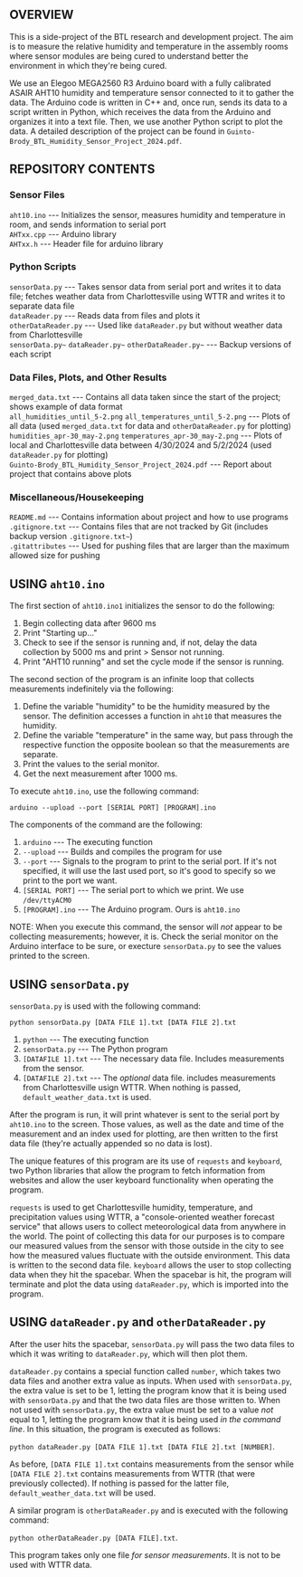 ## OVERVIEW
This is a side-project of the BTL research and development project. The aim is to measure the relative humidity and temperature in the assembly rooms where sensor modules are being cured to understand better the environment in which they're being cured.

We use an Elegoo MEGA2560 R3 Arduino board with a fully calibrated ASAIR AHT10 humidity and temperature sensor connected to it to gather the data. The Arduino code is written in C++ and, once run, sends its data to a script written in Python, which receives the data from the Arduino and organizes it into a text file. Then, we use another Python script to plot the data. A detailed description of the project can be found in `Guinto-Brody_BTL_Humidity_Sensor_Project_2024.pdf`.


## REPOSITORY CONTENTS
### Sensor Files
`aht10.ino` --- Initializes the sensor, measures humidity and temperature in room, and sends information to serial port  
`AHTxx.cpp` --- Arduino library  
`AHTxx.h`   --- Header file for arduino library

### Python Scripts
`sensorData.py` --- Takes sensor data from serial port and writes it to data file; fetches weather data from Charlottesville using WTTR and writes it to separate data file  
`dataReader.py` --- Reads data from files and plots it  
`otherDataReader.py` --- Used like `dataReader.py` but without weather data from Charlottesville  
`sensorData.py~` `dataReader.py~` `otherDataReader.py~` --- Backup versions of each script

### Data Files, Plots, and Other Results
`merged_data.txt` --- Contains all data taken since the start of the project; shows example of data format  
`all_humidities_until_5-2.png` `all_temperatures_until_5-2.png` --- Plots of all data (used `merged_data.txt` for data and `otherDataReader.py` for plotting)  
`humidities_apr-30_may-2.png` `temperatures_apr-30_may-2.png` --- Plots of local and Charlottesville data between 4/30/2024 and 5/2/2024 (used `dataReader.py` for plotting)  
`Guinto-Brody_BTL_Humidity_Sensor_Project_2024.pdf` --- Report about project that contains above plots

### Miscellaneous/Housekeeping
`README.md` --- Contains information about project and how to use programs  
`.gitignore.txt` --- Contains files that are not tracked by Git (includes backup version `.gitignore.txt~`)  
`.gitattributes` --- Used for pushing files that are larger than the maximum allowed size for pushing


## USING `aht10.ino`
The first section of `aht10.ino1` initializes the sensor to do the following:
1. Begin collecting data after 9600 ms
2. Print "Starting up..."
3. Check to see if the sensor is running and, if not, delay the data collection by 5000 ms and print > Sensor not running.
4. Print "AHT10 running" and set the cycle mode if the sensor is running.  

The second section of the program is an infinite loop that collects measurements indefinitely via the following:
1. Define the variable "humidity" to be the humidity measured by the sensor. The definition accesses a function in `aht10` that measures the humidity. 
2. Define the variable "temperature" in the same way, but pass through the respective function the opposite boolean so that the measurements are separate.
3. Print the values to the serial monitor.
4. Get the next measurement after 1000 ms.

To execute `aht10.ino`, use the following command: 

`arduino --upload --port [SERIAL PORT] [PROGRAM].ino`

The components of the command are the following:
1. `arduino` --- The executing function
2. `--upload` --- Builds and compiles the program for use
3. `--port` --- Signals to the program to print to the serial port. If it's not specified, it will use the last used port, so it's good to specify so we print to the port we want.
4. `[SERIAL PORT]` --- The serial port to which we print. We use `/dev/ttyACM0`
5. `[PROGRAM].ino` --- The Arduino program. Ours is `aht10.ino`

NOTE: When you execute this command, the sensor will *not* appear to be collecting measurements; however, it is. Check the serial monitor on the Arduino interface to be sure, or execture `sensorData.py` to see the values printed to the screen.


## USING `sensorData.py`
`sensorData.py` is used with the following command:

`python sensorData.py [DATA FILE 1].txt [DATA FILE 2].txt`
1. `python` --- The executing function
2. `sensorData.py` --- The Python program
3. `[DATAFILE 1].txt` --- The necessary data file. Includes measurements from the sensor.
4. `[DATAFILE 2].txt` --- The *optional* data file. includes measurements from Charlottesville usign WTTR. When nothing is passed, `default_weather_data.txt` is used.

After the program is run, it will print whatever is sent to the serial port by `aht10.ino` to the screen. Those values, as well as the date and time of the measurement and an index used for plotting, are then written to the first data file (they're actually appended so no data is lost).

The unique features of this program are its use of `requests` and `keyboard`, two Python libraries that allow the program to fetch information from websites and allow the user keyboard functionality when operating the program. 

`requests` is used to get Charlottesville humidity, temperature, and precipitation values using WTTR, a "console-oriented weather forecast service" that allows users to collect meteorological data from anywhere in the world. The point of collecting this data for our purposes is to compare our measured values from the sensor with those outside in the city to see how the measured values fluctuate with the outside environment. This data is written to the second data file. `keyboard` allows the user to stop collecting data when they hit the spacebar. When the spacebar is hit, the program will terminate and plot the data using `dataReader.py`, which is imported into the program.


## USING `dataReader.py` and `otherDataReader.py`
After the user hits the spacebar, `sensorData.py` will pass the two data files to which it was writing to `dataReader.py`, which will then plot them. 

`dataReader.py` contains a special function called `number`, which takes two data files and another extra value as inputs. When used with `sensorData.py`, the extra value is set to be 1, letting the program know that it is being used with `sensorData.py` and that the two data files are those written to. When not used with `sensorData.py`, the extra value must be set to a value *not* equal to 1, letting the program know that it is being used *in the command line*. In this situation, the program is executed as follows:

`python dataReader.py [DATA FILE 1].txt [DATA FILE 2].txt [NUMBER]`.

As before, `[DATA FILE 1].txt` contains measurements from the sensor while `[DATA FILE 2].txt` contains measurements from WTTR (that were previously collected). If nothing is passed for the latter file, `default_weather_data.txt` will be used.

A similar program is `otherDataReader.py` and is executed with the following command:

`python otherDataReader.py [DATA FILE].txt`.

This program takes only one file *for sensor measurements*. It is not to be used with WTTR data.